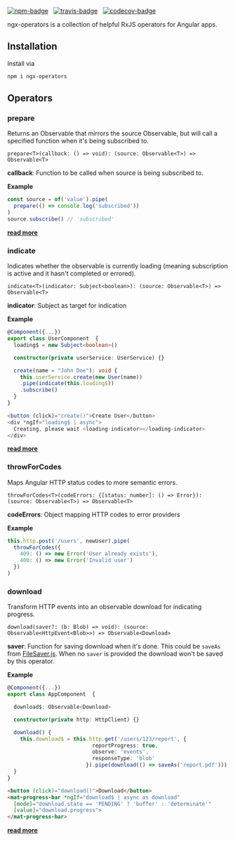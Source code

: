 [![npm-badge](https://img.shields.io/npm/v/ngx-operators.svg?style=flat-square)](https://www.npmjs.com/package/ngx-operators)
&nbsp;
[![travis-badge](https://img.shields.io/travis/nilsmehlhorn/ngx-operators/master.svg?style=flat-square)](https://travis-ci.org/nilsmehlhorn/ngx-operators)
&nbsp;
[![codecov-badge](https://codecov.io/gh/nilsmehlhorn/ngx-operators/branch/master/graph/badge.svg)](https://codecov.io/gh/nilsmehlhorn/ngx-operators)

ngx-operators is a collection of helpful RxJS operators for Angular apps.

## Installation

Install via
```bash
npm i ngx-operators
```

## Operators

### prepare

Returns an Observable that mirrors the source Observable, but will call a specified function when it's being subscribed to.

`prepare<T>(callback: () => void): (source: Observable<T>) => Observable<T>`

**callback**: Function to be called when source is being subscribed to.

**Example**
```typescript
const source = of('value').pipe(
  prepare(() => console.log('subscribed'))
)
source.subscribe() // 'subscribed'
```

[__read more__](https://nils-mehlhorn.de/posts/indicating-loading-the-right-way-in-angular)

### indicate

Indicates whether the observable is currently loading (meaning subscription is active and it hasn't completed or errored).
 
`indicate<T>(indicator: Subject<boolean>): (source: Observable<T>) => Observable<T>`

**indicator**: Subject as target for indication

**Example**
```typescript
@Component({...})
export class UserComponent  {
  loading$ = new Subject<boolean>()

  constructor(private userService: UserService) {}

  create(name = "John Doe"): void {
    this.userService.create(new User(name))
    .pipe(indicate(this.loading$))
    .subscribe()
  }
}
```
```typescript
<button (click)="create()">Create User</button>
<div *ngIf="loading$ | async">
  Creating, please wait <loading-indicator></loading-indicator>
</div>
```

[__read more__](https://nils-mehlhorn.de/posts/indicating-loading-the-right-way-in-angular)

### throwForCodes

Maps Angular HTTP status codes to more semantic errors.

`throwForCodes<T>(codeErrors: {[status: number]: () => Error}): (source: Observable<T>) => Observable<T>`

**codeErrors**: Object mapping HTTP codes to error providers

**Example**

```typescript
this.http.post('/users', newUser).pipe(
  throwForCodes({
    409: () => new Error('User already exists'),
    400: () => new Error('Invalid user')
  })
)
```

### download

Transform HTTP events into an observable download for indicating progress.

`download(saver?: (b: Blob) => void): (source: Observable<HttpEvent<Blob>>) => Observable<Download>`

**saver**: Function for saving download when it's done. This could be `saveAs` from [FileSaver.js](https://github.com/eligrey/FileSaver.js). When no `saver` is provided the download won't be saved by this operator.

**Example**

```typescript
@Component({...})
export class AppComponent  {

  download$: Observable<Download>

  constructor(private http: HttpClient) {}

  download() {
    this.download$ = this.http.get('/users/123/report', {
                           reportProgress: true,
                           observe: 'events',
                           responseType: 'blob'
                         }).pipe(download(() => saveAs('report.pdf')))
  }
}
```
```html
<button (click)="download()">Download</button>
<mat-progress-bar *ngIf="download$ | async as download"
  [mode]="download.state == 'PENDING' ? 'buffer' : 'determinate'" 
  [value]="download.progress">
</mat-progress-bar>
```

[__read more__](https://nils-mehlhorn.de/posts/angular-file-download-progress)
